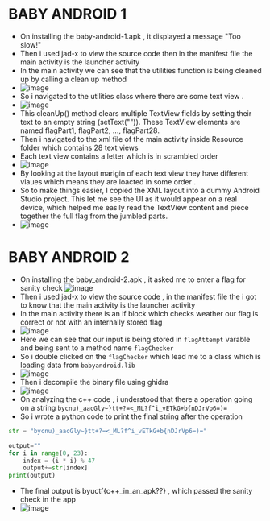 # BABY ANDROID 1

- On installing the baby-android-1.apk , it displayed a message "Too slow!"
- Then i used jad-x to view the source code then in the manifest file the main activity is the launcher activity
- In the main activity we can see that the utilities function is being cleaned up by calling a clean up method
- ![image](https://github.com/user-attachments/assets/01cd5ecd-7a77-4eee-9088-2b06e170b8ce)
- So i navigated to the utilities class where there are some text view .
- ![image](https://github.com/user-attachments/assets/35925da7-a165-4ab3-8b7e-add486289cac)
- This cleanUp() method clears multiple TextView fields by setting their text to an empty string (setText("")). These TextView elements are named flagPart1, flagPart2, ..., flagPart28.
- Then i navigated to the xml file of the main activity inside Resource folder which contains 28 text views
- Each text view contains a letter which is in scrambled order
- ![image](https://github.com/user-attachments/assets/36421a69-969a-4185-8f79-6adcc621c55f)
- By looking at the layout marigin of each text view they have different vlaues which means they are loacted in some order .
- So to make things easier, I copied the XML layout into a dummy Android Studio project. This let me see the UI as it would appear on a real device, which helped me easily read the TextView content and piece together the full flag from the jumbled parts.
- ![image](https://github.com/user-attachments/assets/cd48f2d3-93ad-4742-87f9-6a234030ef07)

# BABY ANDROID 2
- On installing the baby_android-2.apk , it asked me to enter a flag for sanity check
  ![image](https://github.com/user-attachments/assets/85c32dcd-f2d9-4d2f-9185-9a2057766835)
- Then i used jad-x to view the source code , in the manifest file the i got to know that the main activity is the launcher activity
- In the main activity there is an if block which checks weather our flag is correct or not with an internally stored flag
- ![image](https://github.com/user-attachments/assets/7fb618f6-3e95-4998-b3d1-3e012947e72c)
- Here we can see that our input is being stored in `flagAttempt` varable and being sent to a method name `flagChecker`
- So i double clicked on the `flagChecker` which lead me to a class which is loading data from `babyandroid.lib`
- ![image](https://github.com/user-attachments/assets/3b57a73b-ae8a-46b6-8c19-e7ad275fcbbd)
- Then i decompile the binary file using ghidra
- ![image](https://github.com/user-attachments/assets/5079a6d2-82b9-4a7b-9a02-b9e7ce488e6a)
- On analyzing the c++ code , i understood that there a operation going on a string `bycnu)_aacGly~}tt+?=<_ML?f^i_vETkG+b{nDJrVp6=)=`
- So i wrote a python code to print the final string after the operation
```python
str = "bycnu)_aacGly~}tt+?=<_ML?f^i_vETkG+b{nDJrVp6=)="

output=""
for i in range(0, 23):
    index = (i * i) % 47
    output+=str[index]
print(output)

```
- The final output is byuctf{c++_in_an_apk??} , which passed the sanity check in the app
- ![image](https://github.com/user-attachments/assets/0c3079a7-681e-40cc-9c54-22931bcba99a)




